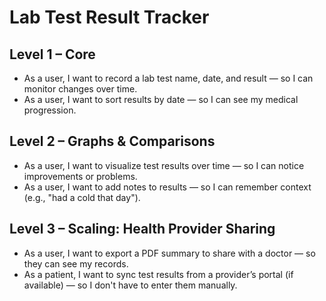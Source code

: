 # Lab Test Result Tracker

## Level 1 – Core
- As a user, I want to record a lab test name, date, and result — so I can monitor changes over time.
- As a user, I want to sort results by date — so I can see my medical progression.

## Level 2 – Graphs & Comparisons
- As a user, I want to visualize test results over time — so I can notice improvements or problems.
- As a user, I want to add notes to results — so I can remember context (e.g., "had a cold that day").

## Level 3 – Scaling: Health Provider Sharing
- As a user, I want to export a PDF summary to share with a doctor — so they can see my records.
- As a patient, I want to sync test results from a provider’s portal (if available) — so I don't have to enter them manually.
